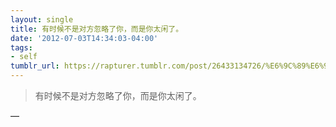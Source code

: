 ```yaml
---
layout: single
title: 有时候不是对方忽略了你，而是你太闲了。
date: '2012-07-03T14:34:03-04:00'
tags:
- self
tumblr_url: https://rapturer.tumblr.com/post/26433134726/%E6%9C%89%E6%97%B6%E5%80%99%E4%B8%8D%E6%98%AF%E5%AF%B9%E6%96%B9%E5%BF%BD%E7%95%A5%E4%BA%86%E4%BD%A0%E8%80%8C%E6%98%AF%E4%BD%A0%E5%A4%AA%E9%97%B2%E4%BA%86
---
```

> 有时候不是对方忽略了你，而是你太闲了。

—
